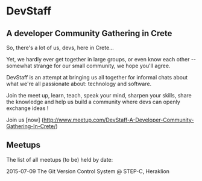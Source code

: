 # DevStaff
## A developer Community Gathering in Crete

So, there's a lot of us, devs, here in Crete... 

Yet, we hardly ever get together in large groups, or even know each other -- somewhat strange for our small community, we hope you'll agree. 

DevStaff is an attempt at bringing us all together for informal chats about what we're all passionate about: technology and software.  

Join the meet up, learn, teach, speak your mind, sharpen your skills, share the knowledge and help us build a community where devs can openly exchange ideas ! 

Join us [now] (http://www.meetup.com/DevStaff-A-Developer-Community-Gathering-In-Crete/)

## Meetups 

The list of all meetups (to be) held by date:

2015-07-09 The Git Version Control System @ STEP-C, Heraklion